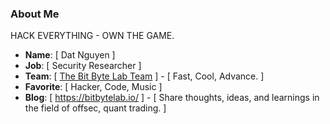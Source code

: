### About Me

HACK EVERYTHING - OWN THE GAME.

- **Name**: [ Dat Nguyen ]
- **Job**: [ Security Researcher ]
- **Team**: [ [The Bit Byte Lab Team](https://github.com/bitbytelabio) ] - [ Fast, Cool, Advance. ]
- **Favorite**: [ Hacker, Code, Music ]
- **Blog**: [ https://bitbytelab.io/ ] - [ Share thoughts, ideas, and learnings in the field of offsec, quant trading. ]
